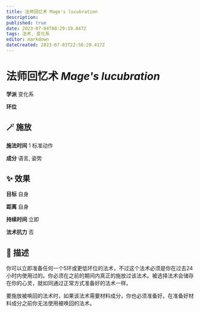 ```yaml
---
title: 法师回忆术 Mage's lucubration
description: 
published: true
date: 2023-07-04T00:29:19.047Z
tags: 法术, 变化系
editor: markdown
dateCreated: 2023-07-03T22:56:20.417Z
---
```


# **法师回忆术** *Mage's lucubration*

**学派** 变化系 

**环位** 

## 🪄 施放

**施法时间** 1 标准动作

**成分** 语言, 姿势

## ✨ 效果 

**目标** 自身 

**距离** 自身  

**持续时间** 立即 

**法术抗力** 否

## 📖 描述

你可以立即准备任何一个5环或更低环位的法术，不过这个法术必须是你在过去24小时内使用过的。你必须在之前的期间内真正的施放过该法术。被选择法术会储存在你的心灵，就如同通过正常方式准备好的法术一样。

要施放被唤回的法术时，如果该法术需要材料成分，你也必须准备好。在准备好材料成分之前你无法使用被唤回的法术。
    